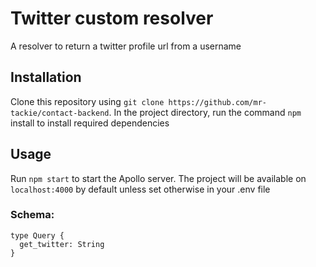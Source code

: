 # Twitter custom resolver
A resolver to return a twitter profile url from a username

## Installation
Clone this repository using `git clone https://github.com/mr-tackie/contact-backend`. In the project directory, run the command `npm` install to install required dependencies

## Usage
Run `npm start` to start the Apollo server. The project will be available on `localhost:4000` by default unless set otherwise in your .env file

### Schema:

```
type Query {
  get_twitter: String
}
```

